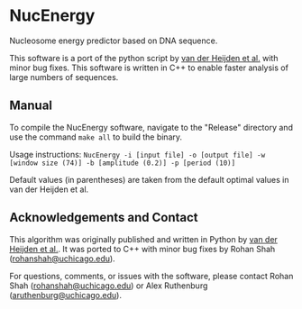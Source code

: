 # NucEnergy

Nucleosome energy predictor based on DNA sequence.

This software is a port of the python script by [van der Heijden et al.](https://www.pnas.org/content/109/38/E2514/1) with minor bug fixes. This software is written in C++ to enable faster analysis of large numbers of sequences.

## Manual

To compile the NucEnergy software, navigate to the "Release" directory and use the command `make all` to build the binary.

Usage instructions: `NucEnergy -i [input file] -o [output file] -w [window size (74)] -b [amplitude (0.2)] -p [period (10)]`

Default values (in parentheses) are taken from the default optimal values in van der Heijden et al.

## Acknowledgements and Contact

This algorithm was originally published and written in Python by [van der Heijden et al.](https://www.pnas.org/content/109/38/E2514/1). It was ported to C++ with minor bug fixes by Rohan Shah (rohanshah@uchicago.edu).

For questions, comments, or issues with the software, please contact Rohan Shah (rohanshah@uchicago.edu) or Alex Ruthenburg (aruthenburg@uchicago.edu).
